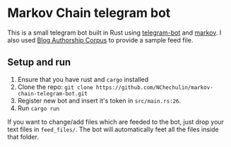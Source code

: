 # Markov Chain telegram bot

This is a small telegram bot built in Rust using [telegram-bot](https://github.com/telegram-rs/telegram-bot) and [markov](https://github.com/aatxe/markov).
I also used [Blog Authorship Corpus](https://www.kaggle.com/rtatman/blog-authorship-corpus) to provide a sample feed file.

## Setup and run

1. Ensure that you have rust and `cargo` installed
2. Clone the repo: `git clone https://github.com/NChechulin/markov-chain-telegram-bot.git`
3. Register new bot and insert it's token in `src/main.rs:26`.
4. Run `cargo run`

If you want to change/add files which are feeded to the bot, just drop your text files in `feed_files/`.
The bot will automatically feet all the files inside that folder.
